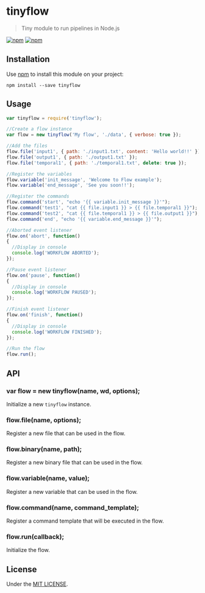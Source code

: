 # tinyflow

> Tiny module to run pipelines in Node.js

[![npm](https://img.shields.io/npm/v/tinyflow.svg?style=flat-square)](https://www.npmjs.com/package/tinyflow)
[![npm](https://img.shields.io/npm/dt/tinyflow.svg?style=flat-square)](https://www.npmjs.com/package/tinyflow)


## Installation 

Use [npm](https://npmjs.com) to install this module on your project:

```
npm install --save tinyflow
```

## Usage

```javascript
var tinyflow = require('tinyflow');

//Create a flow instance 
var flow = new tinyflow('My flow', './data', { verbose: true });

//Add the files
flow.file('input1', { path: './input1.txt', content: 'Hello world!!' });
flow.file('output1', { path: './output1.txt' });
flow.file('temporal1', { path: './temporal1.txt', delete: true });

//Register the variables
flow.variable('init_message', 'Welcome to Flow example');
flow.variable('end_message', 'See you soon!!');

//Register the commands
flow.command('start', "echo '{{ variable.init_message }}'");
flow.command('test1', "cat {{ file.input1 }} > {{ file.temporal1 }}");
flow.command('test2', "cat {{ file.temporal1 }} > {{ file.output1 }}");
flow.command('end', "echo '{{ variable.end_message }}'");

//Aborted event listener
flow.on('abort', function()
{
  //Display in console
  console.log('WORKFLOW ABORTED');
});

//Pause event listener
flow.on('pause', function()
{
  //Display in console
  console.log('WORKFLOW PAUSED');
});

//Finish event listener
flow.on('finish', function()
{
  //Display in console
  console.log('WORKFLOW FINISHED');
});

//Run the flow
flow.run();
```

## API 

### var flow = new tinyflow(name, wd, options);

Initialize a new `tinyflow` instance. 

### flow.file(name, options);

Register a new file that can be used in the flow.

### flow.binary(name, path);

Register a new binary file that can be used in the flow.

### flow.variable(name, value);

Register a new variable that can be used in the flow.

### flow.command(name, command_template);

Register a command template that will be executed in the flow.

### flow.run(callback);

Initialize the flow.

## License 

Under the [MIT LICENSE](./LICENSE).